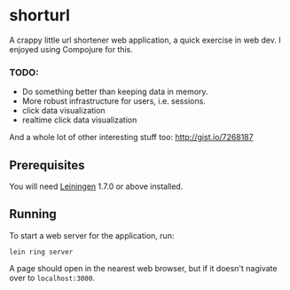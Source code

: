 # shorturl

A crappy little url shortener web application, a quick exercise in web dev.  I
enjoyed using Compojure for this.

### TODO:

* Do something better than keeping data in memory.
* More robust infrastructure for users, i.e. sessions.
* click data visualization
* realtime click data visualization

And a whole lot of other interesting stuff too: http://gist.io/7268187

## Prerequisites

You will need [Leiningen][1] 1.7.0 or above installed.

[1]: https://github.com/technomancy/leiningen

## Running

To start a web server for the application, run:

    lein ring server

A page should open in the nearest web browser, but if it doesn't nagivate over
to `localhost:3000`.
